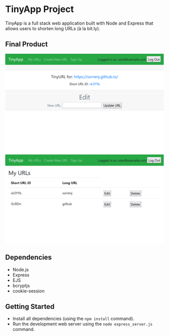 # TinyApp Project

TinyApp is a full stack web application built with Node and Express that allows users to shorten long URLs (à la bit.ly).

## Final Product

!["Screenshot of Edit URL page"](https://github.com/SorrenJ/tinyapp/blob/main/doc/edit-url-page.png?raw=true)
!["Screenshot of URLs page"](https://github.com/SorrenJ/tinyapp/blob/main/doc/url-page.png?raw=true)
## Dependencies

- Node.js
- Express
- EJS
- bcryptjs
- cookie-session

## Getting Started

- Install all dependencies (using the `npm install` command).
- Run the development web server using the `node express_server.js` command.